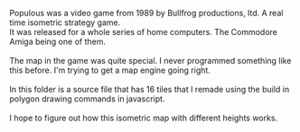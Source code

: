 Populous was a video game from 1989 by Bullfrog productions, ltd. A real time isometric strategy game. <br>
It was released for a whole series of home computers. The Commodore Amiga being one of them.<br><br>
The map in the game was quite special. I never programmed something like this before. I'm trying to get a map engine going right.<br><br>
In this folder is a source file that has 16 tiles that I remade using the build in polygon drawing commands in javascript.<br><br>
I hope to figure out how this isometric map with different heights works.<br>
